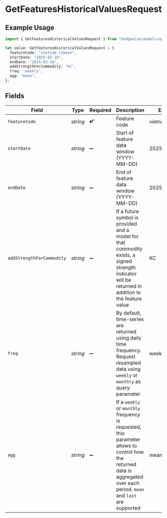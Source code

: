 # GetFeaturesHistoricalValuesRequest

## Example Usage

```typescript
import { GetFeaturesHistoricalValuesRequest } from "hedgewise/models/operations";

let value: GetFeaturesHistoricalValuesRequest = {
  featureCode: "vietnam_t2mean",
  startDate: "2025-02-18",
  endDate: "2025-03-18",
  addStrengthForCommodity: "KC",
  freq: "weekly",
  agg: "mean",
};
```

## Fields

| Field                                                                                                                                                                     | Type                                                                                                                                                                      | Required                                                                                                                                                                  | Description                                                                                                                                                               | Example                                                                                                                                                                   |
| ------------------------------------------------------------------------------------------------------------------------------------------------------------------------- | ------------------------------------------------------------------------------------------------------------------------------------------------------------------------- | ------------------------------------------------------------------------------------------------------------------------------------------------------------------------- | ------------------------------------------------------------------------------------------------------------------------------------------------------------------------- | ------------------------------------------------------------------------------------------------------------------------------------------------------------------------- |
| `featureCode`                                                                                                                                                             | *string*                                                                                                                                                                  | :heavy_check_mark:                                                                                                                                                        | Feature code                                                                                                                                                              | vietnam_t2mean                                                                                                                                                            |
| `startDate`                                                                                                                                                               | *string*                                                                                                                                                                  | :heavy_minus_sign:                                                                                                                                                        | Start of feature data window (YYYY-MM-DD)                                                                                                                                 | 2025-02-18                                                                                                                                                                |
| `endDate`                                                                                                                                                                 | *string*                                                                                                                                                                  | :heavy_minus_sign:                                                                                                                                                        | End of feature data window (YYYY-MM-DD)                                                                                                                                   | 2025-03-18                                                                                                                                                                |
| `addStrengthForCommodity`                                                                                                                                                 | *string*                                                                                                                                                                  | :heavy_minus_sign:                                                                                                                                                        | If a future symbol is provided and a model for that commodity exists, a signed strength indicator will be returned in addition to the feature value                       | KC                                                                                                                                                                        |
| `freq`                                                                                                                                                                    | *string*                                                                                                                                                                  | :heavy_minus_sign:                                                                                                                                                        | By default, time-series are returned using daily time frequency. Request resampled data using `weekly` or `monthly` as query parameter                                    | weekly                                                                                                                                                                    |
| `agg`                                                                                                                                                                     | *string*                                                                                                                                                                  | :heavy_minus_sign:                                                                                                                                                        | If a `weekly` or `monthly` frequency is requested, this parameter allows to control how the returned data is aggregated over each period. `mean` and `last` are supported | mean                                                                                                                                                                      |
